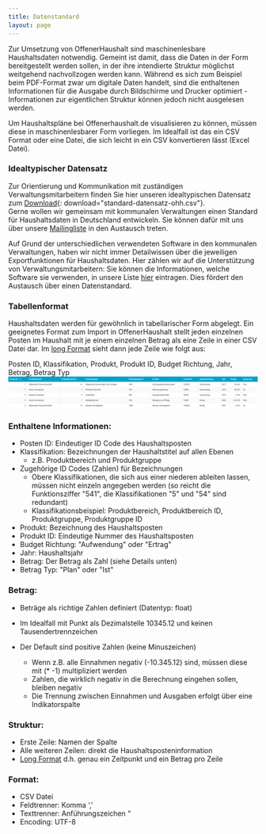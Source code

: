 ```yaml
---
title: Datenstandard
layout: page
---
```

Zur Umsetzung von OffenerHaushalt sind maschinenlesbare Haushaltsdaten notwendig. Gemeint ist damit, dass die Daten in der Form bereitgestellt werden sollen, in der ihre intendierte Struktur möglichst weitgehend nachvollzogen werden kann. Während es sich zum Beispiel beim PDF-Format zwar um digitale Daten handelt, sind die enthaltenen Informationen für die Ausgabe durch Bildschirme und Drucker optimiert - Informationen zur eigentlichen Struktur können jedoch nicht ausgelesen werden.

Um Haushaltspläne bei Offenerhaushalt.de visualisieren zu können, müssen diese in maschinenlesbarer Form vorliegen. Im Idealfall ist das ein CSV Format oder eine Datei, die sich leicht in ein CSV konvertieren lässt (Excel Datei).

### Idealtypischer Datensatz

Zur Orientierung und Kommunikation mit zuständigen Verwaltungsmitarbeitern finden Sie hier unseren idealtypischen Datensatz zum [Download](https://github.com/okfde/offenerhaushalt.de/blob/gh-pages/_haushalte-data/standard-datensatz-ohh.csv){: download="standard-datensatz-ohh.csv"}.  
Gerne wollen wir gemeinsam mit kommunalen Verwaltungen einen Standard für Haushaltsdaten in Deutschland entwickeln. Sie können dafür mit uns über unsere [Mailingliste](https://lists.okfn.org/mailman/listinfo/offener-haushalt) in den Austausch treten.

Auf Grund der unterschiedlichen verwendeten Software in den kommunalen Verwaltungen, haben wir nicht immer Detailwissen über die jeweiligen Exportfunktionen für Haushaltsdaten. Hier zählen wir auf die Unterstützung von Verwaltungsmitarbeitern: Sie können die Informationen, welche Software sie verwenden, in unsere Liste [hier](https://docs.google.com/spreadsheets/d/12UHEsLjLCMakLiM7Ruj3AJZzRrn70L_32IZu8z29amo/edit#gid=0) eintragen. Dies fördert
den Austausch über einen Datenstandard.

### Tabellenformat

Haushaltsdaten werden für gewöhnlich in tabellarischer Form abgelegt.
Ein geeignetes Format zum Import in OffenerHaushalt stellt jeden einzelnen Posten im Haushalt mit je einem einzelnen Betrag als eine Zeile in einer CSV Datei dar. Im [long Format](https://de.wikipedia.org/wiki/Wide-Format_und_Long-Format) sieht dann jede Zeile wie folgt aus:

Posten ID, Klassifikation, Produkt, Produkt ID, Budget Richtung, Jahr, Betrag, Betrag Typ
![Bild Datenstandard](https://github.com/okfde/offenerhaushalt.de/blob/gh-pages/static/img/example_table.png)

### Enthaltene Informationen:
* Posten ID: Eindeutiger ID Code des Haushaltsposten
* Klassifikation: Bezeichnungen der Haushaltstitel auf allen Ebenen
  * z.B. Produktbereich und Produktgruppe
* Zugehörige ID Codes (Zahlen) für Bezeichnungen
  * Obere Klassifikationen, die sich aus einer niederen ableiten lassen, müssen nicht einzeln angegeben werden (so reicht die Funktionsziffer "541", die Klassifikationen "5" und "54" sind redundant)
  * Klassifikationsbeispiel: Produktbereich, Produktbereich ID, Produktgruppe, Produktgruppe ID
* Produkt: Bezeichnung des Haushaltsposten
* Produkt ID: Eindeutige Nummer des Haushaltsposten
* Budget Richtung: "Aufwendung" oder "Ertrag"
* Jahr: Haushaltsjahr
* Betrag: Der Betrag als Zahl (siehe Details unten)
* Betrag Typ: "Plan" oder "Ist"

### Betrag:
* Beträge als richtige Zahlen definiert (Datentyp: float)
* Im Idealfall mit Punkt als Dezimalstelle 10345.12 und keinen Tausendertrennzeichen
* Der Default sind positive Zahlen (keine Minuszeichen)

  * Wenn z.B. alle Einnahmen negativ (-10.345.12) sind, müssen diese mit (* -1) multipliziert werden
  * Zahlen, die wirklich negativ in die Berechnung eingehen sollen, bleiben negativ
  * Die Trennung zwischen Einnahmen und Ausgaben erfolgt über eine Indikatorspalte

### Struktur:
* Erste Zeile: Namen der Spalte
* Alle weiteren Zeilen: direkt die Haushaltsposteninformation
* [Long Format](https://de.wikipedia.org/wiki/Wide-Format_und_Long-Format) d.h. genau ein Zeitpunkt und ein Betrag pro Zeile

### Format:
* CSV Datei
* Feldtrenner: Komma ','
* Texttrenner: Anführungszeichen “
* Encoding: UTF-8
